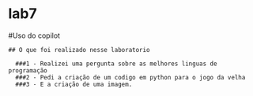 # lab7
#Uso do copilot

    ## O que foi realizado nesse laboratorio

      ###1 - Realizei uma pergunta sobre as melhores linguas de programação
      ###2 - Pedi a criação de um codigo em python para o jogo da velha
      ###3 - E a criação de uma imagem.

      
